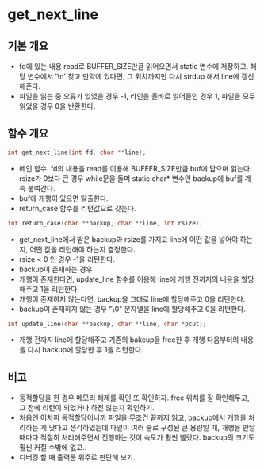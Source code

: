 # get_next_line
## 기본 개요
* fd에 있는 내용 read로 BUFFER_SIZE만큼 읽어오면서 static 변수에 저장하고, 해당 변수에서 '\n' 찾고 만약에 있다면, 그 위치까지만 다시 strdup 해서 line에 갱신해준다.
* 파일을 읽는 중 오류가 있었을 경우 -1, 라인을 올바로 읽어들인 경우 1, 파일을 모두 읽었을 경우 0을 반환한다.

## 함수 개요
```c
int	get_next_line(int fd, char **line);
```
  * 메인 함수. fd의 내용을 read를 이용해 BUFFER_SIZE만큼 buf에 담으며 읽는다. rsize가 0보다 큰 경우 while문을 돌며 static char* 변수인 backup에 buf를 계속 붙여간다.
  * buf에 개행이 있으면 탈출한다.
  * return_case 함수를 리턴값으로 갖는다.  
```c
int	return_case(char **backup, char **line, int rsize);
```
  * get_next_line에서 받은 backup과 rsize를 가지고 line에 어떤 값을 넣어야 하는지, 어떤 값을 리턴해야 하는지 결정한다.
  * rsize < 0 인 경우 -1을 리턴한다.
  * backup이 존재하는 경우
  * 개행이 존재한다면, update_line 함수를 이용해 line에 개행 전까지의 내용을 할당해주고 1을 리턴한다.
  * 개행이 존재하지 않는다면, backup을 그대로 line에 할당해주고 0을 리턴한다.
  * backup이 존재하지 않는 경우 "\0" 문자열을 line에 할당해주고 0을 리턴한다.
```c
int	update_line(char **backup, char **line, char *pcut);
```
  * 개행 전까지 line에 할당해주고 기존의 bakcup을 free한 후 개행 다음부터의 내용을 다시 backup에 할당한 후 1을 리턴한다.

## 비고
* 동적할당을 한 경우 메모리 해제를 확인 또 확인하자. free 위치를 잘 확인해두고, 그 전에 리턴이 되었거나 하진 않는지 확인하기.
* 처음엔 어차피 동적할당이니까 파일을 무조건 끝까지 읽고, backup에서 개행을 처리하는 게 낫다고 생각하였는데 파일이 여러 줄로 구성된 큰 용량일 때, 개행을 만날 때마다 적절히 처리해주면서 진행하는 것이 속도가 훨씬 빨랐다. backup의 크기도 훨씬 커질 수밖에 없고.. 
* 디버깅 할 때 출력문 위주로 판단해 보기.
